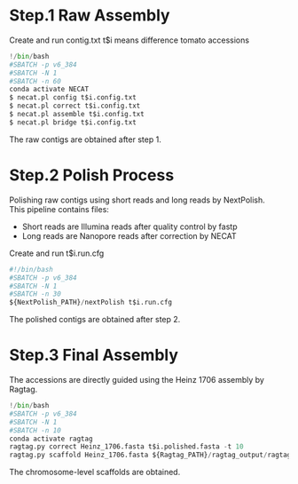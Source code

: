 # Step.1 Raw Assembly  
Create and run contig.txt
t$i means difference tomato accessions
```python
!/bin/bash
#SBATCH -p v6_384
#SBATCH -N 1
#SBATCH -n 60
conda activate NECAT
$ necat.pl config t$i.config.txt
$ necat.pl correct t$i.config.txt
$ necat.pl assemble t$i.config.txt
$ necat.pl bridge t$i.config.txt
```
The raw contigs are obtained after step 1. 
# Step.2 Polish Process
Polishing raw contigs using short reads and long reads by NextPolish.  
This pipeline contains files:  
+ Short reads are Illumina reads after quality control by fastp  
+ Long reads are Nanopore reads after correction by NECAT     

Create and run t$i.run.cfg
```python  
#!/bin/bash
#SBATCH -p v6_384
#SBATCH -N 1
#SBATCH -n 30
${NextPolish_PATH}/nextPolish t$i.run.cfg  
```  
The polished contigs are obtained after step 2.
# Step.3 Final Assembly
The accessions are directly guided using the Heinz 1706 assembly by Ragtag.
```python
!/bin/bash
#SBATCH -p v6_384
#SBATCH -N 1
#SBATCH -n 10
conda activate ragtag
ragtag.py correct Heinz_1706.fasta t$i.polished.fasta -t 10
ragtag.py scaffold Heinz_1706.fasta ${Ragtag_PATH}/ragtag_output/ragtag.correct.fasta -t 10
```
The chromosome-level scaffolds are obtained.
